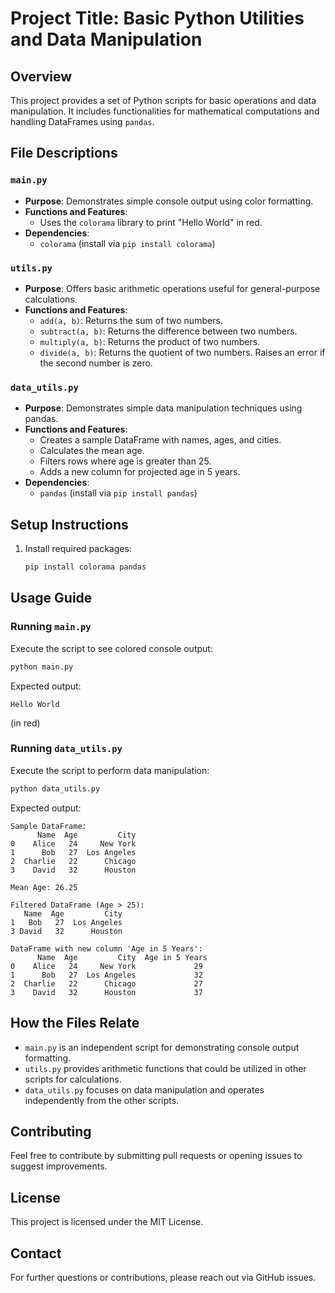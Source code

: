 # Project Title: Basic Python Utilities and Data Manipulation

## Overview
This project provides a set of Python scripts for basic operations and data manipulation. It includes functionalities for mathematical computations and handling DataFrames using `pandas`.

## File Descriptions

### `main.py`
- **Purpose**: Demonstrates simple console output using color formatting.
- **Functions and Features**: 
  - Uses the `colorama` library to print "Hello World" in red.
- **Dependencies**: 
  - `colorama` (install via `pip install colorama`)

### `utils.py`
- **Purpose**: Offers basic arithmetic operations useful for general-purpose calculations.
- **Functions and Features**:
  - `add(a, b)`: Returns the sum of two numbers.
  - `subtract(a, b)`: Returns the difference between two numbers.
  - `multiply(a, b)`: Returns the product of two numbers.
  - `divide(a, b)`: Returns the quotient of two numbers. Raises an error if the second number is zero.

### `data_utils.py`
- **Purpose**: Demonstrates simple data manipulation techniques using pandas.
- **Functions and Features**:
  - Creates a sample DataFrame with names, ages, and cities.
  - Calculates the mean age.
  - Filters rows where age is greater than 25.
  - Adds a new column for projected age in 5 years.
- **Dependencies**:
  - `pandas` (install via `pip install pandas`)

## Setup Instructions
1. Install required packages:
   ```bash
   pip install colorama pandas
   ```

## Usage Guide

### Running `main.py`
Execute the script to see colored console output:
```bash
python main.py
```
Expected output:
```
Hello World
```
(in red)

### Running `data_utils.py`
Execute the script to perform data manipulation:
```bash
python data_utils.py
```
Expected output:
```
Sample DataFrame:
      Name  Age         City
0    Alice   24     New York
1      Bob   27  Los Angeles
2  Charlie   22      Chicago
3    David   32      Houston

Mean Age: 26.25

Filtered DataFrame (Age > 25):
   Name  Age         City
1   Bob   27  Los Angeles
3 David   32      Houston

DataFrame with new column 'Age in 5 Years':
      Name  Age         City  Age in 5 Years
0    Alice   24     New York             29
1      Bob   27  Los Angeles             32
2  Charlie   22      Chicago             27
3    David   32      Houston             37
```

## How the Files Relate
- `main.py` is an independent script for demonstrating console output formatting.
- `utils.py` provides arithmetic functions that could be utilized in other scripts for calculations.
- `data_utils.py` focuses on data manipulation and operates independently from the other scripts.

## Contributing
Feel free to contribute by submitting pull requests or opening issues to suggest improvements.

## License
This project is licensed under the MIT License.

## Contact
For further questions or contributions, please reach out via GitHub issues.